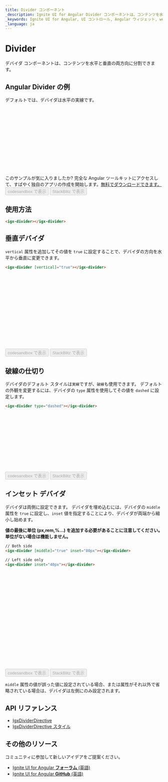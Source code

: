 ```yaml
---
title: Divider コンポーネント
_description: Ignite UI for Angular Divider コンポーネントは、コンテンツを水平と垂直の両方向に分割できます。
_keywords: Ignite UI for Angular, UI コントロール, Angular ウィジェット, web ウィジェット, UI ウィジェット, Angular, ネイティブ Angular コンポーネント スイート, Native Angular コントロール, ネイティブ Angular コンポーネント ライブラリ, Angular Divider コンポーネント, Angular Divider コントロール
_language: ja
---
```


# Divider

<p class="highlight">デバイダ コンポーネントは、コンテンツを水平と垂直の両方向に分割できます。</p>
<div class="divider"></div>

## Angular Divider の例

デフォルトでは、デバイダは水平の実線です。

<div class="sample-container loading" style="height:207px">
    <iframe id="divider-sample-1-iframe" data-src='{environment:demosBaseUrl}/layouts/divider-sample-1' width="100%" height="100%" seamless="" frameborder="0" class="lazyload"></iframe>
</div>
<p style="margin: 0;padding-top: 0.5rem">このサンプルが気に入りましたか? 完全な Angular ツールキットにアクセスして、すばやく独自のアプリの作成を開始します。<a class="no-external-icon mchNoDecorate trackCTA" target="_blank" href="https://jp.infragistics.com/products/ignite-ui-angular/download" data-xd-ga-action="Download" data-xd-ga-label="Ignite UI for Angular">無料でダウンロードできます。</a></p>
<div>
<button data-localize="codesandbox" disabled class="codesandbox-btn" data-iframe-id="divider-sample-1-iframe" data-demos-base-url="{environment:demosBaseUrl}">codesandbox で表示</button>
<button data-localize="stackblitz" disabled class="stackblitz-btn" data-iframe-id="divider-sample-1-iframe" data-demos-base-url="{environment:demosBaseUrl}">StackBlitz で表示</button>
</div>

## 使用方法

```html
<igx-divider></igx-divider>
```

## 垂直デバイダ
`vertical` 属性を追加してその値を `true` に設定することで、デバイダの方向を水平から垂直に変更できます。

```html
<igx-divider [vertical]="true"></igx-divider>
```
<div class="sample-container loading" style="height:238px">
    <iframe id="divider-sample-2-iframe" data-src='{environment:demosBaseUrl}/layouts/divider-sample-2' width="100%" height="100%" seamless frameBorder="0" class="lazyload"></iframe>
</div>
<div>
<button data-localize="codesandbox" disabled class="codesandbox-btn" data-iframe-id="divider-sample-2-iframe" data-demos-base-url="{environment:demosBaseUrl}">codesandbox で表示</button>
<button data-localize="stackblitz" disabled class="stackblitz-btn" data-iframe-id="divider-sample-2-iframe" data-demos-base-url="{environment:demosBaseUrl}">StackBlitz で表示</button>
</div>

## 破線の仕切り
デバイダのデフォルト スタイルは`実線`ですが、`破線`も使用できます。
デフォルトの外観を変更するには、デバイダの `type` 属性を使用してその値を `dashed` に設定します。

```html
<igx-divider type="dashed"></igx-divider>
```
<div class="sample-container loading" style="height:187px">
    <iframe id="divider-sample-3-iframe" data-src='{environment:demosBaseUrl}/layouts/divider-sample-3' width="100%" height="100%" seamless frameBorder="0" class="lazyload"></iframe>
</div>
<div>
<button data-localize="codesandbox" disabled class="codesandbox-btn" data-iframe-id="divider-sample-3-iframe" data-demos-base-url="{environment:demosBaseUrl}">codesandbox で表示</button>
<button data-localize="stackblitz" disabled class="stackblitz-btn" data-iframe-id="divider-sample-3-iframe" data-demos-base-url="{environment:demosBaseUrl}">StackBlitz で表示</button>
</div>

## インセット デバイダ
デバイダは両側に設定できます。
デバイダを埋め込むには、デバイダの `middle` 属性を `true` に設定し、`inset` 値を指定することにより、デバイダが両端から縮小し始めます。

**値の最後に単位 (px,rem,%...) を追加する必要があることに注意してください。単位がない場合は機能しません。**

```html
// Both side
<igx-divider [middle]="true" inset="80px"></igx-divider>

// Left side only 
<igx-divider inset="40px"></igx-divider>

```
<div class="sample-container loading" style="height:311px">
    <iframe id="divider-sample-4-iframe" data-src='{environment:demosBaseUrl}/layouts/divider-sample-4' width="100%" height="100%" seamless frameBorder="0" class="lazyload"></iframe>
</div>
<div>
<button data-localize="codesandbox" disabled class="codesandbox-btn" data-iframe-id="divider-sample-4-iframe" data-demos-base-url="{environment:demosBaseUrl}">codesandbox で表示</button>
<button data-localize="stackblitz" disabled class="stackblitz-btn" data-iframe-id="divider-sample-4-iframe" data-demos-base-url="{environment:demosBaseUrl}">StackBlitz で表示</button>
</div>

`middle` 属性の値が誤った値に設定されている場合、または属性がそれ以外で省略されている場合は、デバイダは左側にのみ設定されます。

## API リファレンス
<div class="divider--half"></div>

* [IgxDividerDirective]({environment:angularApiUrl}/classes/igxdividerdirective.html)
* [IgxDividerDirective スタイル]({environment:sassApiUrl}/index.html#function-igx-divider-theme)

## その他のリソース
<div class="divider--half"></div>

コミュニティに参加して新しいアイデアをご提案ください。
* [Ignite UI for Angular **フォーラム** (英語)](https://www.infragistics.com/community/forums/f/ignite-ui-for-angular)
* [Ignite UI for Angular **GitHub** (英語)](https://github.com/IgniteUI/igniteui-angular)

